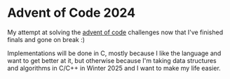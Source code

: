 # Advent of Code 2024

My attempt at solving the [advent of code](https://adventofcode.com/2024) challenges now that I've finished finals and gone on break :)

Implementations will be done in C, mostly because I like the language and want to get better at it, but otherwise because I'm taking data structures and algorithms in C/C++ in Winter 2025 and I want to make my life easier.